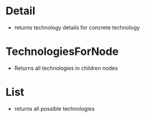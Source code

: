 # Detail

- returns technology details for concrete technology

# TechnologiesForNode

- Returns all technologies in children nodes

# List

- returns all possible technologies
